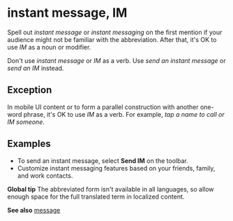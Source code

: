 # instant message, IM

Spell out *instant message* or *instant messaging* on the first mention if your audience might not be familiar with the abbreviation. After that, it's OK to use *IM* as a noun or modifier.

Don't use *instant message* or *IM* as a verb. Use *send an instant message* or *send an IM* instead.

## Exception

In mobile UI content or to form a parallel construction with another one-word phrase, it's OK to use *IM* as a verb. For example, *tap a name to call or IM someone*.

## Examples

- To send an instant message, select **Send IM**  on the toolbar.
- Customize instant messaging features based on your friends, family, and work contacts.

**Global tip** The abbreviated form isn't available in all languages, so allow enough space for the full translated term in localized content.

**See also** [message](~/a-z-word-list-term-collections/m/message.md)
